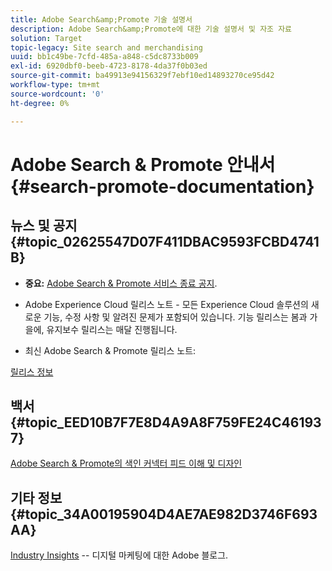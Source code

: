 ```yaml
---
title: Adobe Search&amp;Promote 기술 설명서
description: Adobe Search&amp;Promote에 대한 기술 설명서 및 자조 자료
solution: Target
topic-legacy: Site search and merchandising
uuid: bb1c49be-7cfd-485a-a848-c5dc8733b009
exl-id: 6920dbf0-beeb-4723-8178-4da37f0b03ed
source-git-commit: ba49913e94156329f7ebf10ed14893270ce95d42
workflow-type: tm+mt
source-wordcount: '0'
ht-degree: 0%

---
```


# Adobe Search &amp; Promote 안내서 {#search-promote-documentation}

## 뉴스 및 공지 {#topic_02625547D07F411DBAC9593FCBD4741B}

* **중요:** [Adobe Search &amp; Promote 서비스 종료 공지](/help/sp-eol.md).

* Adobe Experience Cloud 릴리스 노트 - 모든 Experience Cloud 솔루션의 새로운 기능, 수정 사항 및 알려진 문제가 포함되어 있습니다. 기능 릴리스는 봄과 가을에, 유지보수 릴리스는 매달 진행됩니다.

<!--   Early Access: Sign up for the [Adobe Priority Product Update](https://campaign.adobe.com/webApp/adbePriorityProductSubscribe) to receive Adobe Marketing Cloud release notes one week before each release. -->

* 최신 Adobe Search &amp; Promote 릴리스 노트:

[릴리스 정보](/help/c-searchpromote-release-notes/c-rn-02-13-18-version-1811.md)

## 백서 {#topic_EED10B7F7E8D4A9A8F759FE24C461937}

[Adobe Search &amp; Promote의 색인 커넥터 피드 이해 및 디자인](/help/assets/index_connector_feeds.pdf)

## 기타 정보 {#topic_34A00195904D4AE7AE982D3746F693AA}

<!-- [Adobe Search&amp;Promote website](https://www.adobe.com/solutions/testing-targeting/search-driven-merchandising.html) -->

[Industry Insights](https://blog.adobe.com/en/topics/digital-transformation.html) -- 디지털 마케팅에 대한 Adobe 블로그.
